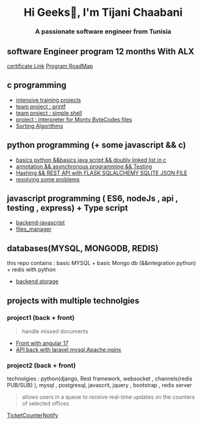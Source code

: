 <h1 align="center">Hi Geeks👋, I'm Tijani Chaabani</h1>
<h3 align="center">A passionate software engineer from Tunisia</h3>

## software Engineer program 12 months With ALX  
[certificate Link](https://intranet.alxswe.com/certificates/92BpYSeNz7)
[Program RoadMap](https://ibb.co/album/jHVM37)

## c programming 
- [intensive training projects ](https://github.com/dev-tch/alx-low_level_programming)
- [team project : printf  ](https://github.com/dev-tch/printf.git)
- [team project : simple shell  ](https://github.com/dev-tch/simple_shell)
- [project : interpreter for Monty ByteCodes files  ](https://github.com/dev-tch/monty.git)
- [Sorting Algorithms](https://github.com/dev-tch/sorting_algorithms.git)

## python programming (+ some javascript && c)
- [basics python &&basics java script && doubly linked list in c](https://github.com/dev-tch/alx-higher_level_programming.git)
- [annotation && asynchronous programming && Testing](https://github.com/dev-tch/alx-backend-python.git)
- [Hashing && REST API with FLASK SQLALCHEMY SQLITE JSON FILE](https://github.com/dev-tch/alx-backend-user-data.git)
- [resolving some problems](https://github.com/dev-tch/alx-interview.git)

## javascript programming ( ES6, nodeJs , api , testing , express)  + Type script 
- [backend-javascript](https://github.com/dev-tch/alx-backend-javascript.git)
- [files_manager](https://github.com/dev-tch/alx-files_manager.git)
## databases(MYSQL, MONGODB, REDIS)
this repo contains : basic MYSQL + basic Mongo db (&&integration python) + redis with python 
- [backend storage](https://github.com/dev-tch/alx-backend-storage.git)

## projects with multiple technolgies 
### project1 (back + front) 
> handle missed documents
- [Front with angular 17](https://github.com/dev-tch/frontend_LostDocFinder.git)
- [API back with laravel,mysql,Apache,nginx](https://github.com/dev-tch/frontend_LostDocFinder.git)
### project2 (back + front) 
technolgies : python(django, Rest framework, websocket , channels(redis PUB/SUB) ), mysql , postgresql, javascrit, jquery , bootstrap , redis server 
> allows users in a queue to receive real-time updates on the counters of selected offices

[TicketCounterNotify](https://github.com/dev-tch/tcnproject.git)
  
<!--
**dev-tch/dev-tch** is a ✨ _special_ ✨ repository because its `README.md` (this file) appears on your GitHub profile.

Here are some ideas to get you started:

- 🔭 I’m currently working on ...
- 🌱 I’m currently learning ...
- 👯 I’m looking to collaborate on ...
- 🤔 I’m looking for help with ...
- 💬 Ask me about ...
- 📫 How to reach me: ...
- 😄 Pronouns: ...
- ⚡ Fun fact: ...
-->
